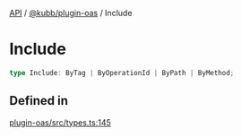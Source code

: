 [API](../../../packages.md) / [@kubb/plugin-oas](../index.md) / Include

# Include

```ts
type Include: ByTag | ByOperationId | ByPath | ByMethod;
```

## Defined in

[plugin-oas/src/types.ts:145](https://github.com/kubb-project/kubb/blob/7f30045af96d8c89b6cda0a30f7535f095a0cb45/packages/plugin-oas/src/types.ts#L145)
